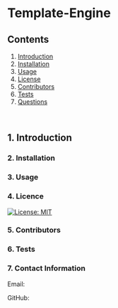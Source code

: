 # Template-Engine

## Contents 

1. [ Introduction ](#intro)
2. [ Installation ](#install)
3. [ Usage ](#usage)
4. [ License ](#license)
5. [ Contributors ](#contributing)
6. [ Tests ](#tests)
7. [ Questions ](#questions)

<br>

<a name="intro"></a>
## 1. Introduction



<a name="install"></a>
### 2. Installation



<a name="usage"></a>
### 3. Usage



<a name="license"></a>
### 4. Licence

[![License: MIT](https://img.shields.io/badge/License-MIT-yellow.svg)](https://opensource.org/licenses/MIT)

<a name="contributing"></a>
### 5. Contributors



<a name="tests"></a>
### 6. Tests



<a name="questions"></a>
### 7. Contact Information

Email: 

GitHub: 
